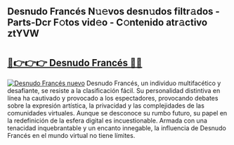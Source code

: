 ## Desnudo Francés N𝚞𝚎vos desn𝚞dos filtr𝚊dos - Parts-Dcr F𝚘tos vid𝚎o - C𝚘ntenido atr𝚊ctivo ztYVW

# <h2><a href="http://mb4uiya.tromn.icu/?c=Desnudo+Franc%c3%a9s">🔗👉👉👉 Desnudo Francés 🔗🔗</a></h2>

[![Desnudo Francés nuevo](https://i.imgur.com/pEAQMta.gif)](http://mb4uiya.tromn.icu/?c=Desnudo+Franc%c3%a9s)
Desnudo Francés, un individuo multifacético y desafiante, se resiste a la clasificación fácil. Su personalidad distintiva en línea ha cautivado y provocado a los espectadores, provocando debates sobre la expresión artística, la privacidad y las complejidades de las comunidades virtuales. Aunque se desconoce su rumbo futuro, su papel en la redefinición de la esfera digital es incuestionable. Armada con una tenacidad inquebrantable y un encanto innegable, la influencia de Desnudo Francés en el mundo virtual no tiene límites.
